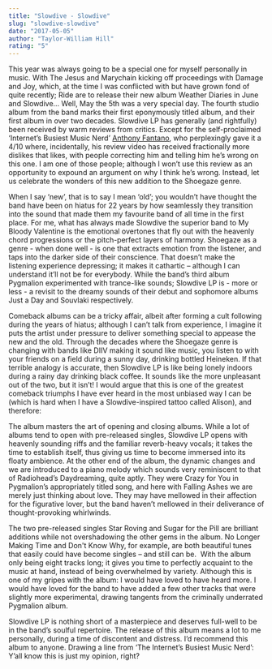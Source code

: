```yaml
---
title: "Slowdive - Slowdive"
slug: "slowdive-slowdive"
date: "2017-05-05"
author: "Taylor-William Hill"
rating: "5"
---
```


This year was always going to be a special one for myself personally in music. With The Jesus and Marychain kicking off proceedings with Damage and Joy, which, at the time I was conflicted with but have grown fond of quite recently; Ride are to release their new album Weather Diaries in June and Slowdive… Well, May the 5th was a very special day. The fourth studio album from the band marks their first eponymously titled album, and their first album in over two decades. Slowdive LP has generally (and rightfully) been received by warm reviews from critics. Except for the self-proclaimed ‘Internet’s Busiest Music Nerd’ [Anthony Fantano](https://l.facebook.com/l.php?u=https%3A%2F%2Fyoutu.be%2FVnc2tB4Jlmo&h=ATNLU3YPKRpFff4fTawxKxGZJged0yMcY4SYZuvbgdzO5lVfCS3FRdHPT9jcpL_fZhAdS7aufDG_JfcaxyUO6bHvbG7tJz8XU5KCc4kaqnHosKFZUluJGlVVl9nYix1s9-GjyV79TXfV), who perplexingly gave it a 4/10 where, incidentally, his review video has received fractionally more dislikes that likes, with people correcting him and telling him he’s wrong on this one. I am one of those people; although I won’t use this review as an opportunity to expound an argument on why I think he’s wrong. Instead, let us celebrate the wonders of this new addition to the Shoegaze genre.

When I say ‘new’, that is to say I mean ‘old’; you wouldn’t have thought the band have been on hiatus for 22 years by how seamlessly they transition into the sound that made them my favourite band of all time in the first place. For me, what has always made Slowdive the superior band to My Bloody Valentine is the emotional overtones that fly out with the heavenly chord progressions or the pitch-perfect layers of harmony. Shoegaze as a genre - when done well - is one that extracts emotion from the listener, and taps into the darker side of their conscience. That doesn’t make the listening experience depressing; it makes it cathartic – although I can understand it’ll not be for everybody. While the band’s third album Pygmalion experimented with trance-like sounds; Slowdive LP is - more or less - a revisit to the dreamy sounds of their debut and sophomore albums Just a Day and Souvlaki respectively.

Comeback albums can be a tricky affair, albeit after forming a cult following during the years of hiatus; although I can’t talk from experience, I imagine it puts the artist under pressure to deliver something special to appease the new and the old. Through the decades where the Shoegaze genre is changing with bands like DIIV making it sound like music, you listen to with your friends on a field during a sunny day, drinking bottled Heineken. If that terrible analogy is accurate, then Slowdive LP is like being lonely indoors during a rainy day drinking black coffee. It sounds like the more unpleasant out of the two, but it isn’t! I would argue that this is one of the greatest comeback triumphs I have ever heard in the most unbiased way I can be (which is hard when I have a Slowdive-inspired tattoo called Alison), and therefore:

The album masters the art of opening and closing albums. While a lot of albums tend to open with pre-released singles, Slowdive LP opens with heavenly sounding riffs and the familiar reverb-heavy vocals; it takes the time to establish itself, thus giving us time to become immersed into its floaty ambience. At the other end of the album, the dynamic changes and we are introduced to a piano melody which sounds very reminiscent to that of Radiohead’s Daydreaming, quite aptly. They were Crazy for You in Pygmalion’s appropriately titled song, and here with Falling Ashes we are merely just thinking about love. They may have mellowed in their affection for the figurative lover, but the band haven’t mellowed in their deliverance of thought-provoking whirlwinds.

The two pre-released singles Star Roving and Sugar for the Pill are brilliant additions while not overshadowing the other gems in the album. No Longer Making Time and Don't Know Why, for example, are both beautiful tunes that easily could have become singles – and still can be.  With the album only being eight tracks long; it gives you time to perfectly acquaint to the music at hand, instead of being overwhelmed by variety. Although this is one of my gripes with the album: I would have loved to have heard more. I would have loved for the band to have added a few other tracks that were slightly more experimental, drawing tangents from the criminally underrated Pygmalion album.

Slowdive LP is nothing short of a masterpiece and deserves full-well to be in the band’s soulful repertoire. The release of this album means a lot to me personally, during a time of discontent and distress. I’d recommend this album to anyone. Drawing a line from ‘The Internet’s Busiest Music Nerd’: Y’all know this is just my opinion, right?
